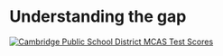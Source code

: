 Understanding the gap
====

<div class='tableauPlaceholder' id='viz1502538760832' style='position: relative'><noscript><a href='#'><img alt='Cambridge Public School District MCAS Test Scores ' src='https:&#47;&#47;public.tableau.com&#47;static&#47;images&#47;Ca&#47;CambridgePublicSchoolDistrictMCASScores&#47;CambridgePublicSchoolDistrictMCASTestScores&#47;1_rss.png' style='border: none' /></a></noscript><object class='tableauViz'  style='display:none;'><param name='host_url' value='https%3A%2F%2Fpublic.tableau.com%2F' /> <param name='site_root' value='' /><param name='name' value='CambridgePublicSchoolDistrictMCASScores&#47;CambridgePublicSchoolDistrictMCASTestScores' /><param name='tabs' value='no' /><param name='toolbar' value='yes' /><param name='static_image' value='https:&#47;&#47;public.tableau.com&#47;static&#47;images&#47;Ca&#47;CambridgePublicSchoolDistrictMCASScores&#47;CambridgePublicSchoolDistrictMCASTestScores&#47;1.png' /> <param name='animate_transition' value='yes' /><param name='display_static_image' value='yes' /><param name='display_spinner' value='yes' /><param name='display_overlay' value='yes' /><param name='display_count' value='yes' /></object></div>                <script type='text/javascript'>                    var divElement = document.getElementById('viz1502538760832');                    var vizElement = divElement.getElementsByTagName('object')[0];                    vizElement.style.minWidth='424px';vizElement.style.maxWidth='100%';vizElement.style.minHeight='629px';vizElement.style.maxHeight=(divElement.offsetWidth*0.75)+'px';                    var scriptElement = document.createElement('script');                    scriptElement.src = 'https://public.tableau.com/javascripts/api/viz_v1.js';                    vizElement.parentNode.insertBefore(scriptElement, vizElement);                </script>